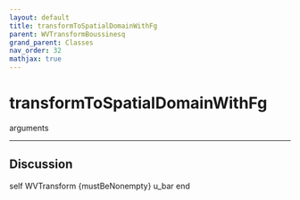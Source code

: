 ```yaml
---
layout: default
title: transformToSpatialDomainWithFg
parent: WVTransformBoussinesq
grand_parent: Classes
nav_order: 32
mathjax: true
---
```


#  transformToSpatialDomainWithFg

arguments


---

## Discussion
self WVTransform {mustBeNonempty}
      u_bar
  end
